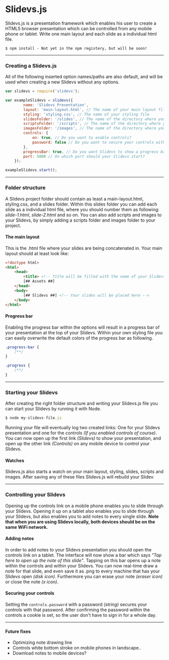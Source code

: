 # Slidevs.js

Slidevs.js is a presentation framework which enables his user to create a HTML5 browser presentation which can be controlled from any mobile phone or tablet. Write one main layout and each slide as a individual html file.

```
$ npm install - Not yet in the npm registery, but will be soon!
```

---

### Creating a Slidevs.js
All of the following inserted option names/paths are also default, and will be used when creating a new Slidevs without any options.

```js
var slidevs = require('slidevs');

var exampleSlidevs = slidevs({
        name: 'Slidevs Presentation',
        layout: 'main-layout.html', // The name of your main layout file
        styling: 'styling.css', // The name of your styling file
        slidesFolder: '/slides', // The name of the directory where your slides are located
        scriptsFolder: '/scripts', // The name of the directory where your scripts are located
        imagesFolder: '/images', // The name of the directory where your images are located
        controls: {
            on: true, // Do you want to enable controls?
            password: false // Do you want to secure your controls with a password?
        },
        progressBar: true, // Do you want Slidevs to show a progress bar at the top?
        port: 5000 // On which port should your Slidevs start?
    });

exampleSlidevs.start();
```

---

### Folder structure
A Slidevs project folder should contain as least a main-layout.html, styling.css, and a slides folder. Within this slides folder you can add each slide as a individual html file, where you should number them as following: *slide-1.html*, *slide-2.html* and so on. You can also add scripts and images to your Slidevs, by simply adding a scripts folder and images folder to your project.

#### The main layout
This is the .html file where your slides are being concatenated in. Your main layout should at least look like:

```html
<!doctype html>
<html>
    <head>
        <title> <!-- Title will be filled with the name of your Slidevs --> </title>
        [## Assets ##]
    </head>
    <body>
        [## Slidevs ##] <!-- Your slides will be placed here -->
    </body>
</html>
```

#### Progress bar
Enabling the progress bar within the options will result in a progress bar of your presentation at the top of your Slidevs.
Within your own styling file you can easily overwrite the default colors of the progress bar as following.

```css
.progress-bar {
    /**/
}

.progress {
    /**/
}
```

---

### Starting your Slidevs
After creating the right folder structure and writing your Slidevs.js file you can start your Slidevs by running it with Node.

```js
$ node my-slidevs-file.js
```

Running your file will eventually log two created links: One for your Slidevs presentation and one for the controls *(If you enabled controls of course)*. You can now open up the first link *(Slidevs)* to show your presentation, and open up the other link *(Controls)* on any mobile device to control your Slidevs.

#### Watches
Slidevs.js also starts a watch on your main layout, styling, slides, scripts and images. After saving any of these files Slidevs.js will rebuild your Slidev.

---

### Controlling your Slidevs
Opening up the controls link on a mobile phone enables you to slide through your Slidevs. Opening it up on a tablet also enables you to slide through your Slidevs, but also enables you to add notes to every single slide.
**Note that when you are using Slidevs locally, both devices should be on the same WiFi network.**

#### Adding notes
In order to add notes to your Slidevs presentation you should open the controls link on a tablet. The interface will now show a bar which says *"Tap here to open up the note of this slide"*. Tapping on this bar opens up a note within the controls and within your Slidevs. You can now real-time draw a note for that slide, and even save it as .png to every machine that has your Slidevs open *(disk icon)*. Furthermore you can erase your note *(eraser icon)* or close the note *(x icon)*.

#### Securing your controls
Setting the `controls.password` with a password *(string)* secures your controls with that password. After confirming the password within the controls a cookie is set, so the user don't have to sign in for a whole day.

---

#### Future fixes
- Optimizing note drawing line
- Controls white bottom stroke on mobile phones in landscape..
- Download notes to mobile devices?